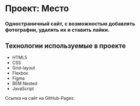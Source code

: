 # Проект: Место

### Одностраничный сайт, с возможностью добавлять фотографии, удалять их и ставить лайки.

## Технологии используемые в проекте

* HTML5
* CSS
* Grid-layout
* Flexbox
* Figma
* BEM Nested
* JavaScript

Ссылка на сайт на GitHub-Pages:
